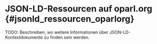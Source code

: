 JSON-LD-Ressourcen auf oparl.org {#jsonld_ressourcen_oparlorg}
================================

TODO: Beschreiben, wo weitere Informationen über
JSON-LD-Kontextdokumente zu finden sein werden.